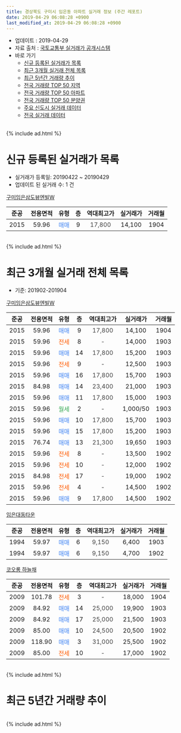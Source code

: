 ```yaml
---
title: 경상북도 구미시 임은동 아파트 실거래 정보 (주간 레포트)
date: 2019-04-29 06:08:28 +0900
last_modified_at: 2019-04-29 06:08:28 +0900
---
```


* 업데이트 : 2019-04-29
* 자료 출처 : [국토교통부 실거래가 공개시스템](http://rt.molit.go.kr)
* 바로 가기
    * [신규 등록된 실거래가 목록](#신규-등록된-실거래가-목록)
    * [최근 3개월 실거래 전체 목록](#최근-3개월-실거래-전체-목록)
    * [최근 5년간 거래량 추이](#최근-5년간-거래량-추이)
    * [전국 거래량 TOP 50 지역](https://inasie.github.io/apt-trade-info/최근-3개월-전국에서-가장-거래가-많이-발생한-지역)
    * [전국 거래량 TOP 50 아파트](https://inasie.github.io/apt-trade-info/최근-3개월-전국에서-가장-거래가-많이-발생한-아파트)
    * [전국 거래량 TOP 50 분양권](https://inasie.github.io/apt-trade-info/최근-3개월-전국에서-가장-거래가-많이-발생한-분양권)
    * [주요 신도시 실거래 데이터](https://inasie.github.io/apt-trade-info/주요-신도시)
    * [전국 실거래 데이터](https://inasie.github.io/apt-trade-info/전국)
<br>
{% include ad.html %}
<br>

# 신규 등록된 실거래가 목록
* 실거래가 등록일: 20190422 ~ 20190429
* 업데이트 된 실거래 수: 1 건


[구미임은삼도뷰엔빌W](https://search.naver.com/search.naver?query=%EA%B2%BD%EC%83%81%EB%B6%81%EB%8F%84+%EA%B5%AC%EB%AF%B8%EC%8B%9C+%EC%9E%84%EC%9D%80%EB%8F%99+%EA%B5%AC%EB%AF%B8%EC%9E%84%EC%9D%80%EC%82%BC%EB%8F%84%EB%B7%B0%EC%97%94%EB%B9%8CW)

|준공|전용면적|유형|층|역대최고가|실거래가|거래월|
|:---:|:---:|:---:|:---:|:---:|:---:|:---:|
|2015|59.96|<span style="color:#4285f3">매매</span>|9|<span style="color:#444444">17,800</span>|14,100|1904|


<br>
{% include ad.html %}
<br>

# 최근 3개월 실거래 전체 목록
* 기준: 201902-201904


[구미임은삼도뷰엔빌W](https://search.naver.com/search.naver?query=%EA%B2%BD%EC%83%81%EB%B6%81%EB%8F%84+%EA%B5%AC%EB%AF%B8%EC%8B%9C+%EC%9E%84%EC%9D%80%EB%8F%99+%EA%B5%AC%EB%AF%B8%EC%9E%84%EC%9D%80%EC%82%BC%EB%8F%84%EB%B7%B0%EC%97%94%EB%B9%8CW)

|준공|전용면적|유형|층|역대최고가|실거래가|거래월|
|:---:|:---:|:---:|:---:|:---:|:---:|:---:|
|2015|59.96|<span style="color:#4285f3">매매</span>|9|<span style="color:#444444">17,800</span>|14,100|1904|
|2015|59.96|<span style="color:#ff5a00">전세</span>|8|<span style="color:#444444">-</span>|14,000|1903|
|2015|59.96|<span style="color:#4285f3">매매</span>|14|<span style="color:#444444">17,800</span>|15,200|1903|
|2015|59.96|<span style="color:#ff5a00">전세</span>|9|<span style="color:#444444">-</span>|12,500|1903|
|2015|59.96|<span style="color:#4285f3">매매</span>|16|<span style="color:#444444">17,800</span>|15,700|1903|
|2015|84.98|<span style="color:#4285f3">매매</span>|14|<span style="color:#444444">23,400</span>|21,000|1903|
|2015|59.96|<span style="color:#4285f3">매매</span>|11|<span style="color:#444444">17,800</span>|15,000|1903|
|2015|59.96|<span style="color:#34a853">월세</span>|2|<span style="color:#444444">-</span>|1,000/50|1903|
|2015|59.96|<span style="color:#4285f3">매매</span>|10|<span style="color:#444444">17,800</span>|15,700|1903|
|2015|59.96|<span style="color:#4285f3">매매</span>|15|<span style="color:#444444">17,800</span>|15,200|1903|
|2015|76.74|<span style="color:#4285f3">매매</span>|13|<span style="color:#444444">21,300</span>|19,650|1903|
|2015|59.96|<span style="color:#ff5a00">전세</span>|8|<span style="color:#444444">-</span>|13,500|1902|
|2015|59.96|<span style="color:#ff5a00">전세</span>|10|<span style="color:#444444">-</span>|12,000|1902|
|2015|84.98|<span style="color:#ff5a00">전세</span>|17|<span style="color:#444444">-</span>|19,000|1902|
|2015|59.96|<span style="color:#ff5a00">전세</span>|4|<span style="color:#444444">-</span>|14,500|1902|
|2015|59.96|<span style="color:#4285f3">매매</span>|9|<span style="color:#444444">17,800</span>|14,500|1902|

[임은대동타운](https://search.naver.com/search.naver?query=%EA%B2%BD%EC%83%81%EB%B6%81%EB%8F%84+%EA%B5%AC%EB%AF%B8%EC%8B%9C+%EC%9E%84%EC%9D%80%EB%8F%99+%EC%9E%84%EC%9D%80%EB%8C%80%EB%8F%99%ED%83%80%EC%9A%B4)

|준공|전용면적|유형|층|역대최고가|실거래가|거래월|
|:---:|:---:|:---:|:---:|:---:|:---:|:---:|
|1994|59.97|<span style="color:#4285f3">매매</span>|6|<span style="color:#444444">9,150</span>|6,400|1903|
|1994|59.97|<span style="color:#4285f3">매매</span>|6|<span style="color:#444444">9,150</span>|4,700|1902|

[코오롱 하늘채](https://search.naver.com/search.naver?query=%EA%B2%BD%EC%83%81%EB%B6%81%EB%8F%84+%EA%B5%AC%EB%AF%B8%EC%8B%9C+%EC%9E%84%EC%9D%80%EB%8F%99+%EC%BD%94%EC%98%A4%EB%A1%B1+%ED%95%98%EB%8A%98%EC%B1%84)

|준공|전용면적|유형|층|역대최고가|실거래가|거래월|
|:---:|:---:|:---:|:---:|:---:|:---:|:---:|
|2009|101.78|<span style="color:#ff5a00">전세</span>|3|<span style="color:#444444">-</span>|18,000|1904|
|2009|84.92|<span style="color:#4285f3">매매</span>|14|<span style="color:#444444">25,000</span>|19,900|1903|
|2009|84.92|<span style="color:#4285f3">매매</span>|17|<span style="color:#444444">25,000</span>|21,500|1903|
|2009|85.00|<span style="color:#4285f3">매매</span>|10|<span style="color:#444444">24,500</span>|20,500|1902|
|2009|118.90|<span style="color:#4285f3">매매</span>|3|<span style="color:#444444">31,000</span>|25,500|1902|
|2009|85.00|<span style="color:#ff5a00">전세</span>|10|<span style="color:#444444">-</span>|17,000|1902|


<br>
{% include ad.html %}
<br>

# 최근 5년간 거래량 추이


<div style="width:100%;">
    <canvas id="deal_progress" height="200"></canvas>
</div>

<script>
new Chart(document.getElementById("deal_progress"), {
    type: 'line',
    data: {
        labels: ['201404','201405','201406','201407','201408','201409','201410','201411','201412','201501','201502','201503','201504','201505','201506','201507','201508','201509','201510','201511','201512','201601','201602','201603','201604','201605','201606','201607','201608','201609','201610','201611','201612','201701','201702','201703','201704','201705','201706','201707','201708','201709','201710','201711','201712','201801','201802','201803','201804','201805','201806','201807','201808','201809','201810','201811','201812','201901','201902','201903','201904'],
        datasets: [{
            label: '매매',
            pointRadius: 1,
            data: [7, 12, 5, 6, 6, 13, 10, 9, 9, 10, 10, 21, 11, 8, 10, 7, 7, 12, 21, 9, 5, 12, 6, 15, 8, 11, 11, 18, 12, 10, 18, 7, 7, 5, 15, 8, 11, 11, 1, 8, 15, 10, 10, 11, 15, 13, 15, 15, 8, 5, 11, 9, 7, 9, 5, 13, 7, 10, 4, 10, 1],
            borderColor: "rgba(255, 201, 14, 1)",
            backgroundColor: "rgba(255, 201, 14, 0.5)",
            fill: false,
            lineTension: 0
        },{
            label: '전월세',
            pointRadius: 1,
            data: [2, 2, 1, 1, 2, 4, 2, 4, 4, 1, 6, 6, 18, 26, 22, 12, 7, 2, 3, 4, 2, 3, 5, 6, 2, 7, 5, 4, 4, 1, 1, 5, 5, 3, 3, 5, 9, 4, 8, 3, 6, 6, 2, 3, 12, 8, 6, 10, 5, 5, 6, 5, 5, 3, 5, 4, 11, 8, 5, 3, 1],
            borderColor: "rgba(0, 141, 185, 1)",
            backgroundColor: "rgba(0, 141, 185, 0.5)",
            fill: false,
            lineTension: 0
        }
        ]
    },
    options: {
        responsive: true,
        title: {
            display: false
        },
        tooltips: {
            mode: 'index',
            intersect: false
        },
        hover: {
            mode: 'nearest',
            intersect: true
        },
        scales: {
            xAxes: [{
                display: true,
                scaleLabel: {
                    display: true,
                    labelString: '년/월'
                }
            }],
            yAxes: [{
                display: true,
                ticks: {
                    suggestedMin: 0,
                },
                scaleLabel: {
                    display: true,
                    labelString: '실거래 수'
                }
            }]
        }
    }
});

</script>


<br>
{% include ad.html %}
<br>

